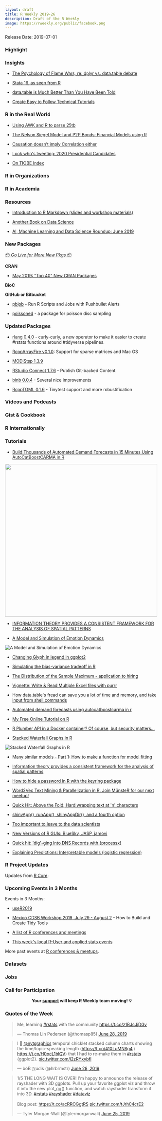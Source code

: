 ```yaml
---
layout: draft
title: R Weekly 2019-26
description: Draft of the R Weekly
image: https://rweekly.org/public/facebook.png
---
```


Release Date: 2019-07-01

###  Highlight



### Insights

+ [The Psychology of Flame Wars, re: dplyr vs. data.table debate](https://edwinth.github.io/blog/flamewars/)

+ [Stata 16, as seen from R](https://f.briatte.org/r/stata-16-as-seen-from-r)

+ [data.table is Much Better Than You Have Been Told](http://www.win-vector.com/blog/2019/06/data-table-is-much-better-than-you-have-been-told/)

+ [Create Easy to Follow Technical Tutorials](https://www.littlemissdata.com/blog/technical-tutorials)


### R in the Real World

+ [Using AWK and R to parse 25tb](https://livefreeordichotomize.com/2019/06/04/using_awk_and_r_to_parse_25tb/)

+ [The Nelson Siegel Model and P2P Bonds: Financial Models using R](http://dm13450.github.io/2019/06/19/NelsonSeigelRateSetter.htmlhttps://)

+ [Causation doesn’t imply Correlation either](http://blog.ephorie.de/causation-doesnt-imply-correlation-either)


+ [Look who's tweeting: 2020 Presidential Candidates](https://austinwehrwein.com/data-visualization/2020candidates/)


+ [On TIOBE Index](https://yihui.name/en/2019/06/tiobe-index/)


###  R in Organizations



###  R in Academia



###  Resources

+ [Introduction to R Markdown (slides and workshop materials)](https://github.com/saghirb/Rmarkdown-Intro-Workshop)

+ [Another Book on Data Science](https://www.anotherbookondatascience.com/)

+ [AI, Machine Learning and Data Science Roundup: June 2019](https://blog.revolutionanalytics.com/2019/06/airoundup-june-2019.html)

###  New Packages

<p class="added-hostname"><a href="https://rweekly.org/live" target="_blank" class="externalLink">📦 <i>Go Live for More New Pkgs</i> 📦</a></p>

**CRAN**

+ [May 2019: "Top 40" New CRAN Packages](https://rviews.rstudio.com/2019/06/25/may-2019-top-40-new-cran-packages/)


**BioC**



**GitHub or Bitbucket**

+ [pbjob](https://github.com/noamross/pbjob/) - Run R Scripts and Jobs with Pushbullet Alerts

+ [poissoned](https://coolbutuseless.github.io/2019/06/25/poissoned-a-package-for-poisson-disc-sampling/) -  a package for poisson disc sampling

### Updated Packages

+ [rlang 0.4.0](https://www.tidyverse.org/articles/2019/06/rlang-0-4-0/) - curly-curly, a new operator to make it easier to create #rstats functions around #tidyverse pipelines.

+ [RcppArrayFire v0.1.0](https://stubner.me/post/2019/rcpparrayfire-v0-1-0-sparse-matrices-and-support-for-macos/): Support for sparse matrices and Mac OS

+ [MODIStsp 1.3.9](https://lbusett.netlify.com/post/modistsp-v-1-3-9-is-out/)

+ [RStudio Connect 1.7.6](https://blog.rstudio.com/2019/06/24/rstudio-connect-1-7-6/) -  Publish Git-backed Content

+ [binb 0.0.4](http://dirk.eddelbuettel.com/blog/2019/06/23#binb_0.0.4) - Several nice improvements

+ [RcppTOML 0.1.6](http://dirk.eddelbuettel.com/blog/2019/06/25#rcpptoml_0.1.6) - Tinytest support and more robustification

###  Videos and Podcasts



### Gist & Cookbook



### R Internationally



###  Tutorials

+ [Build Thousands of Automated Demand Forecasts in 15 Minutes Using AutoCatBoostCARMA in R](https://www.remixinstitute.com/blog/automated-demand-forecasts-using-autocatboostcarma-in-r)

<img src="https://i0.wp.com/www.remixinstitute.com/wp-content/uploads/asphalt-automotive-blacktop-2127733.jpg?w=1920&ssl=1" width="500"></img>

+ [INFORMATION THEORY PROVIDES A CONSISTENT FRAMEWORK FOR THE ANALYSIS OF SPATIAL PATTERNS](https://nowosad.github.io/post/ent-bp1/)

+ [A Model and Simulation of Emotion Dynamics](https://willhipson.netlify.com/post/emotion-simulation1/emotion_sim/)

![A Model and Simulation of Emotion Dynamics](https://willhipson.netlify.com/post/emotion-simulation1/Emotion_Simulation_files/figure-html/unnamed-chunk-9-1.gif)

+ [Changing Glyph in legend in ggplot2](https://www.hvitfeldt.me/blog/changing-glyph-in-ggplot2/)

+ [Simulating the bias-variance tradeoff in R](https://www.statworx.com/de/blog/simulating-the-bias-variance-tradeoff-in-r/)

+ [The Distribution of the Sample Maximum - application to hiring](https://eranraviv.com/distribution-sample-maximum/)

+ [Vignette: Write & Read Multiple Excel files with purrr](https://martinctc.github.io/blog/vignette-write-&-read-multiple-excel-files-with-purrr/)

+ [How data.table's fread can save you a lot of time and memory, and take input from shell commands](https://jozef.io/r917-fread-comparisons/)

+ [Automated demand forecasts using autocatboostcarma in r](https://www.remixinstitute.com/blog/automated-demand-forecasts-using-autocatboostcarma-in-r/)

+ [My Free Online Tutorial on R](https://matloff.wordpress.com/2019/06/23/my-free-online-tutorial-on-r/)

+ [R Plumber API in a Docker container? Of course, but security matters…](https://qunis.de/r-plumber-api-in-a-docker-container-of-course-but-security-matters/)


+ [Stacked Waterfall Graphs in R](https://www.stomperusa.com/2019/06/22/stacked-waterfall-graphs-in-r/)

![Stacked Waterfall Graphs in R](https://www.stomperusa.com/post/2019-06-22-stacked-waterfall-graphs-in-r_files/figure-html/unnamed-chunk-10-1.png)

+ [Many similar models - Part 1: How to make a function for model fitting](https://aosmith.rbind.io/2019/06/24/function-for-model-fitting/)


+ [Information theory provides a consistent framework for the analysis of spatial patterns](https://nowosad.github.io/post/ent-bp1/)

+ [How to hide a password in R with the keyring package](https://theautomatic.net/2019/06/25/how-to-hide-a-password-in-r-with-the-keyring-package/)


+ [Word2Vec Text Mining & Parallelization in R. Join MünsteR for our next meetup!](https://shirinsplayground.netlify.com/2019/06/meetup_july19/)


+ [Quick Hit: Above the Fold; Hard wrapping text at 'n' characters](https://rud.is/b/2019/06/26/quick-hit-above-the-fold-hard-wrapping-text-at-n-characters/)


+ [shinyApp(), runApp(), shinyAppDir(), and a fourth option](https://rtask.thinkr.fr/blog/shinyapp-runapp-shinyappdir-difference/)

+ [Too important to leave to the data scientists](http://freerangestats.info/blog/2019/06/28/too-important-for-data-scientists)

+ [New Versions of R GUIs: BlueSky, JASP, jamovi](http://r4stats.com/2019/06/18/new-versions-of-r-guis/)

+ [Quick hit: 'dig'-ging Into DNS Records with {processx}](https://rud.is/b/2019/06/28/quick-hit-dig-ging-into-dns-records-with-processx/)

+ [Explaining Predictions: Interpretable models (logistic regression)](https://notast.netlify.com/post/explaining-predictions-interpretable-models-logistic-regression/)

<!--<div class="post-more-begi
n></div><div class="post-more-end"></div>-->

###  R Project Updates

Updates from [R Core](http://developer.r-project.org/blosxom.cgi/R-devel/NEWS):


###  Upcoming Events in 3 Months

Events in 3 Months:

+ [useR2019](http://www.user2019.fr/)

+ [Mexico CDSB Workshop 2019, July 29 - August 2](https://comunidadbioinfo.github.io/post/building-tidy-tools-cdsb-runconf-2019/) - How to Build and Create Tidy Tools

+ [A list of R conferences and meetings](https://jumpingrivers.github.io/meetingsR/events.html)

+ [This week's local R-User and applied stats events](https://community.rstudio.com/c/irl)


More past events at [R conferences & meetups](https://conf.rweekly.org).


### Datasets

### Jobs




###  Call for Participation


<p class="hide-support added-hostname support-rweekly" style="text-align: center;font-weight: bold;">Your <a class="non-visited externalLink" href="https://www.patreon.com/rweekly" onclick="pas(this)">support</a> will keep R Weekly team moving! 💡</p>

###  Quotes of the Week

<blockquote class="twitter-tweet" data-lang="en"><p lang="en" dir="ltr">Me, learning <a href="https://twitter.com/hashtag/rstats?src=hash&amp;ref_src=twsrc%5Etfw">#rstats</a> with the community <a href="https://t.co/z1BJcJjDGv">https://t.co/z1BJcJjDGv</a></p>&mdash; Thomas Lin Pedersen (@thomasp85) <a href="https://twitter.com/thomasp85/status/1144502680124968961?ref_src=twsrc%5Etfw">June 28, 2019</a></blockquote>

<blockquote class="twitter-tweet" data-lang="en"><p lang="en" dir="ltr">I 💙 <a href="https://twitter.com/nytgraphics?ref_src=twsrc%5Etfw">@nytgraphics</a> temporal chicklet stacked column charts showing the time/topic-speaking length (<a href="https://t.co/41XLuMNSg4">https://t.co/41XLuMNSg4</a> / <a href="https://t.co/H0ocL1blQV">https://t.co/H0ocL1blQV</a>) that I had to re-make them in <a href="https://twitter.com/hashtag/rstats?src=hash&amp;ref_src=twsrc%5Etfw">#rstats</a> {ggplot2}. <a href="https://t.co/l2zRYxybfl">pic.twitter.com/l2zRYxybfl</a></p>&mdash; boB 🇷udis (@hrbrmstr) <a href="https://twitter.com/hrbrmstr/status/1144698665971458048?ref_src=twsrc%5Etfw">June 28, 2019</a></blockquote>

<blockquote class="twitter-tweet" data-lang="en"><p lang="en" dir="ltr">1/5 THE LONG WAIT IS OVER! I&#39;m happy to announce the release of rayshader with 3D ggplots. Pull up your favorite ggplot viz and throw it into the new plot_gg() function, and watch rayshader transform it into 3D. <a href="https://twitter.com/hashtag/rstats?src=hash&amp;ref_src=twsrc%5Etfw">#rstats</a> <a href="https://twitter.com/hashtag/rayshader?src=hash&amp;ref_src=twsrc%5Etfw">#rayshader</a> <a href="https://twitter.com/hashtag/dataviz?src=hash&amp;ref_src=twsrc%5Etfw">#dataviz</a><br><br>Blog post: <a href="https://t.co/acRROGgtRS">https://t.co/acRROGgtRS</a> <a href="https://t.co/tJrh04crE2">pic.twitter.com/tJrh04crE2</a></p>&mdash; Tyler Morgan-Wall (@tylermorganwall) <a href="https://twitter.com/tylermorganwall/status/1143491578150957057?ref_src=twsrc%5Etfw">June 25, 2019</a></blockquote>

